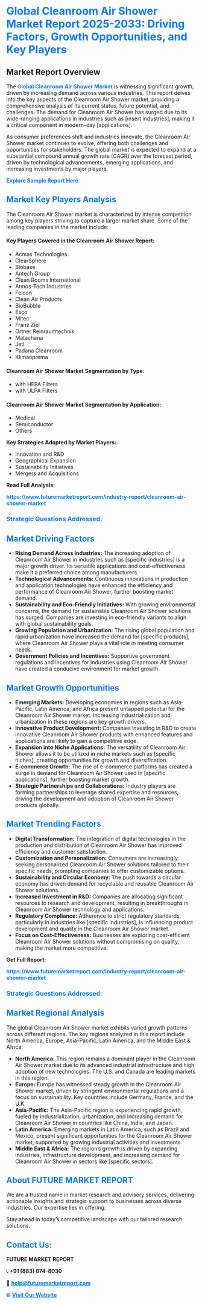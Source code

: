 <h1 style="color: #007BFF;">Global Cleanroom Air Shower Market Report 2025-2033: Driving Factors, Growth Opportunities, and Key Players</h1>

<section id="overview">
<h2>Market Report Overview</h2>
<p>The <a href="https://www.futuremarketreport.com/industry-report/cleanroom-air-shower-market" style="color: #007BFF; text-decoration: none;"><strong>Global Cleanroom Air Shower Market</strong></a> is witnessing significant growth, driven by increasing demand across various industries. This report delves into the key aspects of the Cleanroom Air Shower market, providing a comprehensive analysis of its current status, future potential, and challenges. The demand for Cleanroom Air Shower has surged due to its wide-ranging applications in industries such as [insert industries], making it a critical component in modern-day [applications].</p>
<p>As consumer preferences shift and industries innovate, the Cleanroom Air Shower market continues to evolve, offering both challenges and opportunities for stakeholders. The global market is expected to expand at a substantial compound annual growth rate (CAGR) over the forecast period, driven by technological advancements, emerging applications, and increasing investments by major players.</p>
</section>

<section id="overview">
<p><a href="https://www.futuremarketreport.com/request-sample/reportId=79060" style="color: #007BFF; text-decoration: none;"><strong>Explore Sample Report Here</strong></a></p>
</section>

<section id="key-players">
<h2 style="color: #007BFF;">Market Key Players Analysis</h2>
<p>The Cleanroom Air Shower market is characterized by intense competition among key players striving to capture a larger market share. Some of the leading companies in the market include:</p>
<h4>Key Players Covered in the Cleanroom Air Shower Report:</h4>
<ul><li>Acmas Technologies</li><li>ClearSphere</li><li>Biobase</li><li>Antech Group</li><li>Clean Rooms International</li><li>Atmos-Tech Industries</li><li>Felcon</li><li>Clean Air Products</li><li>BioBubble</li><li>Esco</li><li>Mitec</li><li>Franz Ziel</li><li>Ortner Reinraumtechnik</li><li>Matachana</li><li>Jeti</li><li>Padana Cleanroom</li><li>Klimaoprema</li></ul>
<h4>Cleanroom Air Shower Market Segmentation by Type:</h4>
<ul><li>with HEPA Filters</li><li>with ULPA Filters</li></ul>

<h4>Cleanroom Air Shower Market Segmentation by Application:</h4>
<ul><li>Medical</li><li>Semiconductor</li><li>Others</li></ul>
<p><strong>Key Strategies Adopted by Market Players:</strong></p>
<ul>
<li>Innovation and R&D</li>
<li>Geographical Expansion</li>
<li>Sustainability Initiatives</li>
<li>Mergers and Acquisitions</li>
</ul>
</section>

<section>
<p><strong>Read Full Analysis: </strong></p><a href="https://www.futuremarketreport.com/industry-report/cleanroom-air-shower-market" style="color: #007BFF; text-decoration: none;"><strong>https://www.futuremarketreport.com/industry-report/cleanroom-air-shower-market</strong></a>
<h3 style="color: #007BFF;">Strategic Questions Addressed:</h3>
</section>

<section id="driving-factors">
<h2 style="color: #007BFF;">Market Driving Factors</h2>
<ul>
<li><strong>Rising Demand Across Industries:</strong> The increasing adoption of Cleanroom Air Shower in industries such as [specific industries] is a major growth driver. Its versatile applications and cost-effectiveness make it a preferred choice among manufacturers.</li>
<li><strong>Technological Advancements:</strong> Continuous innovations in production and application technologies have enhanced the efficiency and performance of Cleanroom Air Shower, further boosting market demand.</li>
<li><strong>Sustainability and Eco-Friendly Initiatives:</strong> With growing environmental concerns, the demand for sustainable Cleanroom Air Shower solutions has surged. Companies are investing in eco-friendly variants to align with global sustainability goals.</li>
<li><strong>Growing Population and Urbanization:</strong> The rising global population and rapid urbanization have increased the demand for [specific products], where Cleanroom Air Shower plays a vital role in meeting consumer needs.</li>
<li><strong>Government Policies and Incentives:</strong> Supportive government regulations and incentives for industries using Cleanroom Air Shower have created a conducive environment for market growth.</li>
</ul>
</section>

<section id="growth-opportunities">
<h2 style="color: #007BFF;">Market Growth Opportunities</h2>
<ul>
<li><strong>Emerging Markets:</strong> Developing economies in regions such as Asia-Pacific, Latin America, and Africa present untapped potential for the Cleanroom Air Shower market. Increasing industrialization and urbanization in these regions are key growth drivers.</li>
<li><strong>Innovative Product Development:</strong> Companies investing in R&D to create innovative Cleanroom Air Shower products with enhanced features and applications are likely to gain a competitive edge.</li>
<li><strong>Expansion into Niche Applications:</strong> The versatility of Cleanroom Air Shower allows it to be utilized in niche markets such as [specific niches], creating opportunities for growth and diversification.</li>
<li><strong>E-commerce Growth:</strong> The rise of e-commerce platforms has created a surge in demand for Cleanroom Air Shower used in [specific applications], further boosting market growth.</li>
<li><strong>Strategic Partnerships and Collaborations:</strong> Industry players are forming partnerships to leverage shared expertise and resources, driving the development and adoption of Cleanroom Air Shower products globally.</li>
</ul>
</section>

<section id="trending-factors">
<h2 style="color: #007BFF;">Market Trending Factors</h2>
<ul>
<li><strong>Digital Transformation:</strong> The integration of digital technologies in the production and distribution of Cleanroom Air Shower has improved efficiency and customer satisfaction.</li>
<li><strong>Customization and Personalization:</strong> Consumers are increasingly seeking personalized Cleanroom Air Shower solutions tailored to their specific needs, prompting companies to offer customizable options.</li>
<li><strong>Sustainability and Circular Economy:</strong> The push towards a circular economy has driven demand for recyclable and reusable Cleanroom Air Shower solutions.</li>
<li><strong>Increased Investment in R&D:</strong> Companies are allocating significant resources to research and development, resulting in breakthroughs in Cleanroom Air Shower technology and applications.</li>
<li><strong>Regulatory Compliance:</strong> Adherence to strict regulatory standards, particularly in industries like [specific industries], is influencing product development and quality in the Cleanroom Air Shower market.</li>
<li><strong>Focus on Cost-Effectiveness:</strong> Businesses are exploring cost-efficient Cleanroom Air Shower solutions without compromising on quality, making the market more competitive.</li>
</ul>
</section>

<section>
<p><strong>Get Full Report: </strong></p><a href="https://www.futuremarketreport.com/industry-report/cleanroom-air-shower-market" style="color: #007BFF; text-decoration: none;"><strong>https://www.futuremarketreport.com/industry-report/cleanroom-air-shower-market</strong></a>
<h3 style="color: #007BFF;">Strategic Questions Addressed:</h3>
</section>


<section id="regional-analysis">
<h2 style="color: #007BFF;">Market Regional Analysis</h2>
<p>The global Cleanroom Air Shower market exhibits varied growth patterns across different regions. The key regions analyzed in this report include North America, Europe, Asia-Pacific, Latin America, and the Middle East & Africa:</p>
<ul>
<li><strong>North America:</strong> This region remains a dominant player in the Cleanroom Air Shower market due to its advanced industrial infrastructure and high adoption of new technologies. The U.S. and Canada are leading markets in this region.</li>
<li><strong>Europe:</strong> Europe has witnessed steady growth in the Cleanroom Air Shower market, driven by stringent environmental regulations and a focus on sustainability. Key countries include Germany, France, and the U.K.</li>
<li><strong>Asia-Pacific:</strong> The Asia-Pacific region is experiencing rapid growth, fueled by industrialization, urbanization, and increasing demand for Cleanroom Air Shower in countries like China, India, and Japan.</li>
<li><strong>Latin America:</strong> Emerging markets in Latin America, such as Brazil and Mexico, present significant opportunities for the Cleanroom Air Shower market, supported by growing industrial activities and investments.</li>
<li><strong>Middle East & Africa:</strong> The region’s growth is driven by expanding industries, infrastructure development, and increasing demand for Cleanroom Air Shower in sectors like [specific sectors].</li>
</ul>
</section>

<footer>
<h2 style="color: #007BFF;">About FUTURE MARKET REPORT</h2>
<p>We are a trusted name in market research and advisory services, delivering actionable insights and strategic support to businesses across diverse industries. Our expertise lies in offering:</p>

<p>Stay ahead in today’s competitive landscape with our tailored research solutions.</p>

<h2 style="color: #007BFF;">Contact Us:</h2>
<p><strong>FUTURE MARKET REPORT</strong></p>
<p>📞 <strong>+91 (883) 074-8030</strong></p>
<p>📧 <strong><a href="mailto:help@futuremarketreport.com" style="color: #007BFF;">help@futuremarketreport.com</a></strong></p>
<p>🌐 <strong><a href="https://www.futuremarketreport.com/" style="color: #007BFF;">Visit Our Website</a></strong></p>
</footer>